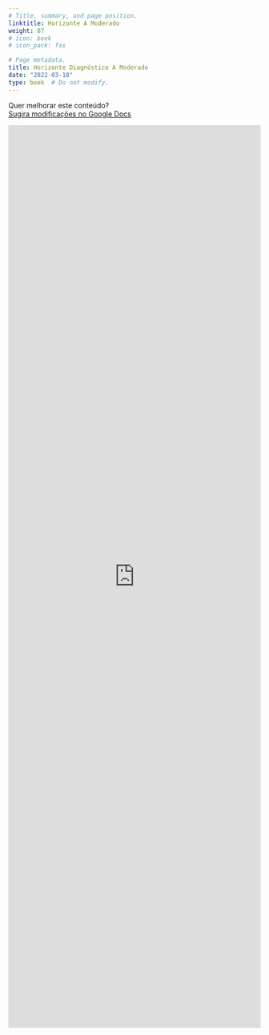 ```yaml
---
# Title, summary, and page position.
linktitle: Horizonte A Moderado
weight: 07
# icon: book
# icon_pack: fas

# Page metadata.
title: Horizonte Diagnóstico A Moderado
date: "2022-03-18"
type: book  # Do not modify.
---
```


Quer melhorar este conteúdo?<br>
[<i class="fa fa-edit" aria-hidden="true"></i> Sugira modificações no Google Docs][edit]

[edit]: https://docs.google.com/document/d/1qZz_UitKfq5HmztzWO4CyjuG_5Igk3yI-lKFMYCMe34/edit?usp=sharing

<iframe frameborder="0" style="width: 100%; height: 1800px" src="https://docs.google.com/document/d/e/2PACX-1vTOYka7ThfNnVCsNXe1Xaz0y_RDlyJL6WfdVPd6riOHGgay9qPYiINc7p5hziW0hbzMjAsG1OtugQga/pub?embedded=true"></iframe>
